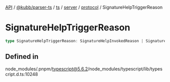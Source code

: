[API](../../../../../../../../../packages.md) / [@kubb/parser-ts](../../../../../../../index.md) / [ts](../../../../../index.md) / [server](../../../index.md) / [protocol](../index.md) / SignatureHelpTriggerReason

# SignatureHelpTriggerReason

```ts
type SignatureHelpTriggerReason: SignatureHelpInvokedReason | SignatureHelpCharacterTypedReason | SignatureHelpRetriggeredReason;
```

## Defined in

node\_modules/.pnpm/typescript@5.6.2/node\_modules/typescript/lib/typescript.d.ts:10248
